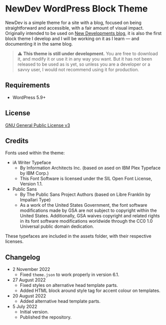 # NewDev WordPress Block Theme

NewDev is a simple theme for a site with a blog, focused on being straightforward and accessible, with a fair amount of visual impact. Originally intended to be used on [New Developments blog](http://franrosa.com/blog/), it is also the first block theme I develop and I will be working on it as I learn — and documenting it in the same blog.

> :warning: **This theme is still under development.** You are free to download it, and modify it or use it in any way you want. But it has not been released to be used as is yet, so unless you are a developer or a savvy user, I would not recommend using it for production.

## Requirements

- WordPress 5.9+

## License

[GNU General Public License v3](https://www.gnu.org/licenses/gpl-3.0.html)

## Credits

Fonts used within the theme:

- iA Writer Typeface
    - By Information Architects Inc. (based on ased on IBM Plex Typeface by IBM Corp.)
    - This Font Software is licensed under the SIL Open Font License, Version 1.1.
- Public Sans
    - By The Public Sans Project Authors (based on Libre Franklin by Impallari Type)
    - As a work of the United States Government, the font software modifications made by GSA are not subject to copyright within the United States. Additionally, GSA waives copyright and related rights in its font software modifications worldwide through the CC0 1.0 Universal public domain dedication.

These typefaces are included in the assets folder, with their respective licenses.

## Changelog

- 2 November 2022
    - Fixed `theme.json` to work properly in version 6.1.
- 27 August 2022
    - Fixed styles on alternative head template parts.
    - Added HTML block around style tag for accent colour on templates.
- 20 August 2022
    - Added alternative head template parts.
- 5 July 2022
    - Initial version.
    - Published the repository.